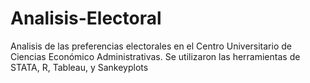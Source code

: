 # Analisis-Electoral
Analisis de las preferencias electorales en el Centro Universitario de Ciencias Económico Administrativas. Se utilizaron las herramientas de STATA, R, Tableau, y Sankeyplots
